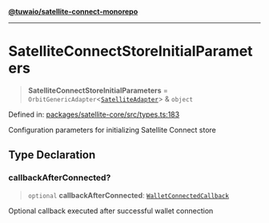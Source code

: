 [**@tuwaio/satellite-connect-monorepo**](../../../README.md)

***

# SatelliteConnectStoreInitialParameters

> **SatelliteConnectStoreInitialParameters** = `OrbitGenericAdapter`\<[`SatelliteAdapter`](SatelliteAdapter.md)\> & `object`

Defined in: [packages/satellite-core/src/types.ts:183](https://github.com/TuwaIO/satellite-connect/blob/3665b1d14479f81479de58c9ee0423967cf0e219/packages/satellite-core/src/types.ts#L183)

Configuration parameters for initializing Satellite Connect store

## Type Declaration

### callbackAfterConnected?

> `optional` **callbackAfterConnected**: [`WalletConnectedCallback`](WalletConnectedCallback.md)

Optional callback executed after successful wallet connection
